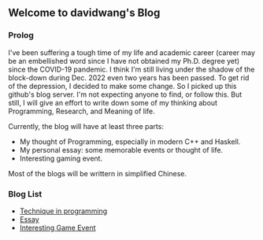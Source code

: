 ## Welcome to davidwang's Blog

### Prolog

I've been suffering a tough time of my life and academic career (career may be an embellished word since I have not obtained my Ph.D. degree yet) since the COVID-19 pandemic.
I think I'm still living under the shadow of the block-down during Dec. 2022 even two years has been passed. To get rid of the depression, I decided to make some change. So I picked up this github's blog server. I'm not expecting anyone to find, or follow this. But still, I will give an effort to write down some of my thinking about Programming, Research, and Meaning of life.

Currently, the blog will have at least three parts:

+ My thought of Programming, especially in modern C++ and Haskell.
+ My personal essay: some memorable events or thought of life.
+ Interesting gaming event.

Most of the blogs will be writtern in simplified Chinese.

### Blog List

+ [Technique in programming](/programming/index)
+ [Essay](/essay/index)
+ [Interesting Game Event](/event/index)
